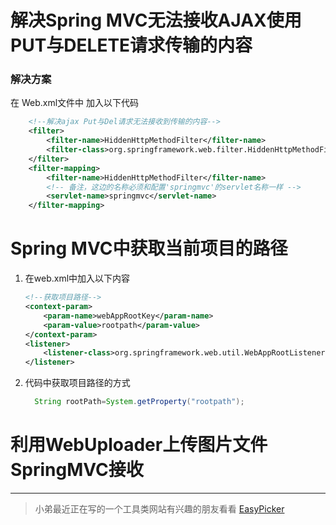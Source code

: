 # 解决Spring MVC无法接收AJAX使用PUT与DELETE请求传输的内容

### 解决方案
在 Web.xml文件中 加入以下代码
```xml
    <!--解决ajax Put与Del请求无法接收到传输的内容-->
    <filter>
        <filter-name>HiddenHttpMethodFilter</filter-name>
        <filter-class>org.springframework.web.filter.HiddenHttpMethodFilter</filter-class>
    </filter>
    <filter-mapping>
        <filter-name>HiddenHttpMethodFilter</filter-name>
        <!-- 备注，这边的名称必须和配置'springmvc'的servlet名称一样 -->
        <servlet-name>springmvc</servlet-name>
    </filter-mapping>
```

# Spring MVC中获取当前项目的路径
1. 在web.xml中加入以下内容
    ```xml
    <!--获取项目路径-->
    <context-param>
        <param-name>webAppRootKey</param-name>
        <param-value>rootpath</param-value>
    </context-param>
    <listener>
        <listener-class>org.springframework.web.util.WebAppRootListener</listener-class>
    </listener>
    ```
2. 代码中获取项目路径的方式
   ```java
     String rootPath=System.getProperty("rootpath");
   ```

# 利用WebUploader上传图片文件SpringMVC接收



***
> 小弟最近正在写的一个工具类网站有兴趣的朋友看看 [EasyPicker](https://github.com/ATQQ/reportsPicker)
